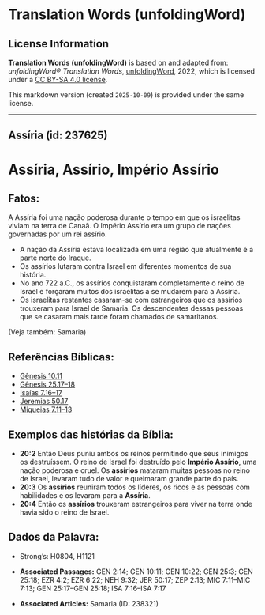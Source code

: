 # Translation Words (unfoldingWord)

## License Information

**Translation Words (unfoldingWord)** is based on and adapted from: _unfoldingWord® Translation Words_, [unfoldingWord](https://unfoldingword.org/utw), 2022, which is licensed under a [CC BY-SA 4.0 license](https://creativecommons.org/licenses/by-sa/4.0/legalcode.en).

This markdown version (created `2025-10-09`) is provided under the same license.



--------------------------------

## Assíria (id: 237625)

Assíria, Assírio, Império Assírio
=================================

Fatos:
------

A Assíria foi uma nação poderosa durante o tempo em que os israelitas viviam na terra de Canaã. O Império Assírio era um grupo de nações governadas por um rei assírio.

* A nação da Assíria estava localizada em uma região que atualmente é a parte norte do Iraque.
* Os assírios lutaram contra Israel em diferentes momentos de sua história.
* No ano 722 a.C., os assírios conquistaram completamente o reino de Israel e forçaram muitos dos israelitas a se mudarem para a Assíria.
* Os israelitas restantes casaram\-se com estrangeiros que os assírios trouxeram para Israel de Samaria. Os descendentes dessas pessoas que se casaram mais tarde foram chamados de samaritanos.

(Veja também: Samaria)

Referências Bíblicas:
---------------------

* [Gênesis 10\.11](https://ref.ly/Gen10:11)
* [Gênesis 25\.17–18](https://ref.ly/Gen25:17-Gen25:18)
* [Isaías 7\.16–17](https://ref.ly/Isa7:16-Isa7:17)
* [Jeremias 50\.17](https://ref.ly/Jer50:17)
* [Miqueias 7\.11–13](https://ref.ly/Mic7:11-Mic7:13)

Exemplos das histórias da Bíblia:
---------------------------------

* **20:2** Então Deus puniu ambos os reinos permitindo que seus inimigos os destruíssem. O reino de Israel foi destruído pelo **Império Assírio**, uma nação poderosa e cruel. Os **assírios** mataram muitas pessoas no reino de Israel, levaram tudo de valor e queimaram grande parte do país.
* **20:3** Os **assírios** reuniram todos os líderes, os ricos e as pessoas com habilidades e os levaram para a **Assíria**.
* **20:4** Então os **assírios** trouxeram estrangeiros para viver na terra onde havia sido o reino de Israel.

Dados da Palavra:
-----------------

* Strong’s: H0804, H1121

* **Associated Passages:** GEN 2:14; GEN 10:11; GEN 10:22; GEN 25:3; GEN 25:18; EZR 4:2; EZR 6:22; NEH 9:32; JER 50:17; ZEP 2:13; MIC 7:11–MIC 7:13; GEN 25:17–GEN 25:18; ISA 7:16–ISA 7:17
* **Associated Articles:** Samaria (ID: 238321)

